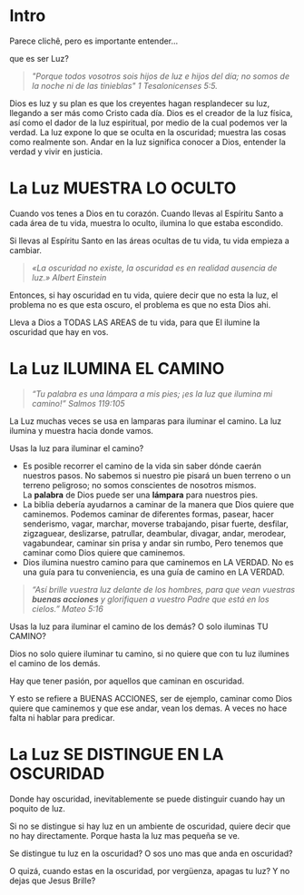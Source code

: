 # Intro

Parece clichê, pero es importante entender…

que es ser Luz?

> _"Porque todos vosotros sois hijos de luz e hijos del día; no somos de la noche ni de las tinieblas" 1 Tesalonicenses 5:5._

Dios es luz y su plan es que los creyentes hagan resplandecer su luz, llegando a ser más como Cristo cada día. Dios es el creador de la luz física, así como el dador de la luz espiritual, por medio de la cual podemos ver la verdad. La luz expone lo que se oculta en la oscuridad; muestra las cosas como realmente son. Andar en la luz significa conocer a Dios, entender la verdad y vivir en justicia.

# La Luz MUESTRA LO OCULTO

Cuando vos tenes a Dios en tu corazón. Cuando llevas al Espíritu Santo a cada área de tu vida, muestra lo oculto, ilumina lo que estaba escondido.

Si llevas al Espíritu Santo en las áreas ocultas de tu vida, tu vida empieza a cambiar.

> _«La oscuridad no existe, la oscuridad es en realidad ausencia de luz.» Albert Einstein_

Entonces, si hay oscuridad en tu vida, quiere decir que no esta la luz, el problema no es que esta oscuro, el problema es que no esta Dios ahi.

Lleva a Dios a TODAS LAS AREAS de tu vida, para que El ilumine la oscuridad que hay en vos.

# La Luz ILUMINA EL CAMINO

> _“Tu palabra es una lámpara a mis pies; ¡es la luz que ilumina mi camino!” Salmos 119:105_

La Luz muchas veces se usa en lamparas para iluminar el camino. La luz ilumina y muestra hacia donde vamos.

Usas la luz para iluminar el camino?

- Es posible recorrer el camino de la vida sin saber dónde caerán nuestros pasos. No sabemos si nuestro pie pisará un buen terreno o un terreno peligroso; no somos conscientes de nosotros mismos. La **palabra** de Dios puede ser una **lámpara** para nuestros pies.
- La biblia debería ayudarnos a caminar de la manera que Dios quiere que caminemos. Podemos caminar de diferentes formas, pasear, hacer senderismo, vagar, marchar, moverse trabajando, pisar fuerte, desfilar, zigzaguear, deslizarse, patrullar, deambular, divagar, andar, merodear, vagabundear, caminar sin prisa y andar sin rumbo, Pero tenemos que caminar como Dios quiere que caminemos.
- Dios ilumina nuestro camino para que caminemos en LA VERDAD. No es una guía para tu conveniencia, es una guía de camino en LA VERDAD.

> _“Así brille vuestra luz delante de los hombres, para que vean vuestras **buenas acciones** y glorifiquen a vuestro Padre que está en los cielos.” Mateo 5:16_

Usas la luz para iluminar el camino de los demás? O solo iluminas TU CAMINO?

Dios no solo quiere iluminar tu camino, si no quiere que con tu luz ilumines el camino de los demás.

Hay que tener pasión, por aquellos que caminan en oscuridad.

Y esto se refiere a BUENAS ACCIONES, ser de ejemplo, caminar como Dios quiere que caminemos y que ese andar, vean los demas. A veces no hace falta ni hablar para predicar.

# La Luz SE DISTINGUE EN LA OSCURIDAD

Donde hay oscuridad, inevitablemente se puede distinguir cuando hay un poquito de luz.

Si no se distingue si hay luz en un ambiente de oscuridad, quiere decir que no hay directamente. Porque hasta la luz mas pequeña se ve.

Se distingue tu luz en la oscuridad? O sos uno mas que anda en oscuridad?

O quizá, cuando estas en la oscuridad, por vergüenza, apagas tu luz? Y no dejas que Jesus Brille?